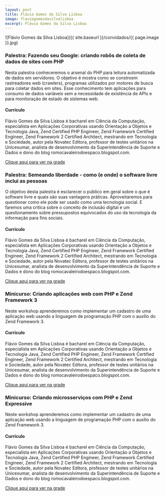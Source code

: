 ```yaml
---
layout: post
title: Flávio Gomes da Silva Lisboa
image: flaviogomesdasilvalisboa
excerpt: Flávio Gomes da Silva Lisboa
---
```

![Flávio Gomes da Silva Lisboa]({{ site.baseurl }}/convidados/{{ page.image }}.jpg)


### Palestra: Fazendo seu Google: criando robôs de coleta de dados de sites com PHP

Nesta palestra conheceremos o arsenal do PHP para leitura automatizada de dados em servidores. O objetivo é mostra como se constroem rastreadores web (crawlers), programas utilizados por motores de busca para coletar dados em sites. Esse conhecimento tem aplicações para consumo de dados variáveis sem a necessidade de existência de APIs e para monitoração de estado de sistemas web.

#### Currículo
Flávio Gomes da Silva Lisboa é bacharel em Ciência da Computação, especialista em Aplicações Corporativas usando Orientação a Objetos e Tecnologia Java, Zend Certified PHP Engineer, Zend Framework Certified Engineer, Zend Framework 2 Certified Architect, mestrando em Tecnologia e Sociedade, autor pela Novatec Editora, professor de testes unitários na Unicesumar, analista de desenvolvimento da Superintendência de Suporte e Dados e dono do blog romocavaleirodoespaco.blogspot.com.

[Clique aqui para ver na grade](https://ftsl.websiteseguro.com/ftsl9/grade/detail.html?pid=280)

### Palestra: Semeando liberdade - como (e onde) o software livre inclui as pessoas

O objetivo desta palestra é esclarecer o público em geral sobre o que é software livre e quais são suas vantagens práticas.  Aproveitaremos para questionar como ele pode ser usado como uma tecnologia social. E faremos uma crítica sobre o conceito de inclusão digital e um questionamento sobre pressupostos equivocados do uso da tecnologia da informação para fins sociais.

#### Currículo
Flávio Gomes da Silva Lisboa é bacharel em Ciência da Computação, especialista em Aplicações Corporativas usando Orientação a Objetos e Tecnologia Java, Zend Certified PHP Engineer, Zend Framework Certified Engineer, Zend Framework 2 Certified Architect, mestrando em Tecnologia e Sociedade, autor pela Novatec Editora, professor de testes unitários na Unicesumar, analista de desenvolvimento da Superintendência de Suporte e Dados e dono do blog romocavaleirodoespaco.blogspot.com.

[Clique aqui para ver na grade](https://ftsl.websiteseguro.com/ftsl9/grade/detail.html?pid=172)

### Minicurso: Criando aplicações web com PHP e Zend Framework 3

Neste workshop aprenderemos como implementar um cadastro de uma aplicação web usando a linguagem de programação PHP com o auxílio do Zend Framework 3.

#### Currículo
Flávio Gomes da Silva Lisboa é bacharel em Ciência da Computação, especialista em Aplicações Corporativas usando Orientação a Objetos e Tecnologia Java, Zend Certified PHP Engineer, Zend Framework Certified Engineer, Zend Framework 2 Certified Architect, mestrando em Tecnologia e Sociedade, autor pela Novatec Editora, professor de testes unitários na Unicesumar, analista de desenvolvimento da Superintendência de Suporte e Dados e dono do blog romocavaleirodoespaco.blogspot.com.

[Clique aqui para ver na grade](https://ftsl.websiteseguro.com/ftsl9/grade/)

### Minicurso: Criando microsserviços com PHP e Zend Expressive

Neste workshop aprenderemos como implementar um cadastro de uma aplicação web usando a linguagem de programação PHP com o auxílio do Zend Framework 3.

#### Currículo
Flávio Gomes da Silva Lisboa é bacharel em Ciência da Computação, especialista em Aplicações Corporativas usando Orientação a Objetos e Tecnologia Java, Zend Certified PHP Engineer, Zend Framework Certified Engineer, Zend Framework 2 Certified Architect, mestrando em Tecnologia e Sociedade, autor pela Novatec Editora, professor de testes unitários na Unicesumar, analista de desenvolvimento da Superintendência de Suporte e Dados e dono do blog romocavaleirodoespaco.blogspot.com.

[Clique aqui para ver na grade](https://ftsl.websiteseguro.com/ftsl9/grade/)

